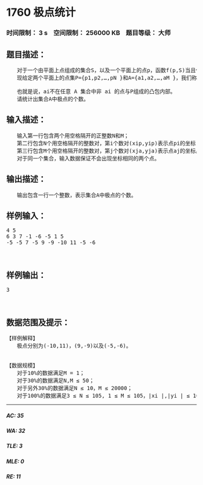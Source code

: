 # 1760 极点统计   
### 时间限制： 3 s&nbsp;&nbsp;&nbsp;&nbsp;空间限制： 256000 KB&nbsp;&nbsp;&nbsp;&nbsp;题目等级： 大师  
## 题目描述：  

<pre>
　　对于一个由平面上点组成的集合S，以及一个平面上的点p，函数f(p,S)当且仅当p在S的凸包内部（包括S的凸包的边界）时值为1，其余情况下其值为0。  
　　现给定两个平面上的点集P={p1,p2,…,pN }和A={a1,a2,…,aM }，我们称A中的一个点ai为极点，当且仅当其满足

　　也就是说，ai不在任意 A 集合中非 ai 的点与P组成的凸包内部。  
　　请统计出集合A中极点的个数。
</pre>
  
  
## 输入描述：  

<pre>
　　输入第一行包含两个用空格隔开的正整数N和M；  
　　第二行包含N个用空格隔开的整数对，第i个数对(xip,yip)表示点pi的坐标；  
　　第三行包含M个用空格隔开的整数对，第j个数对(xja,yja)表示点aj的坐标。  
　　对于同一个集合，输入数据保证不会出现坐标相同的两个点。
</pre>
  
  
## 输出描述：  

<pre>
　　输出包含一行一个整数，表示集合A中极点的个数。
</pre>
  
  
## 样例输入：  

<pre>
4 5  
6 3 7 -1 -6 -5 1 5  
-5 -5 7 -5 9 -9 -10 11 -5 -6
  

</pre>
  
  
## 样例输出：  

<pre>
3
  

</pre>
  
  
## 数据范围及提示：  

<pre>
【样例解释】
　　极点分别为(-10,11)，(9,-9)以及(-5,-6)。
  

【数据规模】
　　对于10%的数据满足M = 1；  
　　对于30%的数据满足N,M ≤ 50；  
　　对于另外30%的数据满足N ≤ 10，M ≤ 20000；  
　　对于100%的数据满足3 ≤ N ≤ 105, 1 ≤ M ≤ 105，|xi |,|yi | ≤ 106，且点集P的凸包面积不为0。
</pre>
  
  
***  

##### AC: 35  
##### WA: 32  
##### TLE: 3  
##### MLE: 0  
##### RE: 11  
